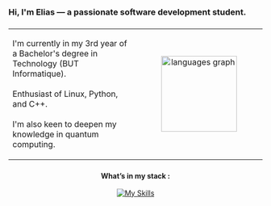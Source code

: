 <h3 align="left">Hi, I'm Elias — a passionate software development student.</h3>

###
<table border="0">
  <tr>
    <td>
      <p align="left">
        I'm currently in my 3rd year of a Bachelor's degree in Technology (BUT Informatique).<br><br>
        Enthusiast of Linux, Python, and C++.<br><br>
        I'm also keen to deepen my knowledge in quantum computing.
      </p>
    </td>
    <td width="50%" align="center" valign="middle">
      <img src="https://github-readme-stats.vercel.app/api/top-langs?username=elias-utf8&locale=en&hide_title=false&layout=compact&card_width=320&langs_count=5&theme=github_dark&hide_border=true&order=2" height="150" alt="languages graph"  />
    </td>
  </tr>
</table>

###

<div align="center">
  <strong>What’s in my stack : </strong>
</div>
<br>
<div align="center">
  <a href="https://skillicons.dev">
    <img src="https://skillicons.dev/icons?i=cpp,linux,py,qt,sublime,tensorflow,tex" alt="My Skills" />
  </a>
</div>

###
